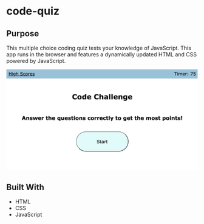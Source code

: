 # code-quiz

## Purpose
This multiple choice coding quiz tests your knowledge of JavaScript. This app runs in the browser and features a dynamically updated HTML and CSS powered by JavaScript. 

![Code Quiz](assets/start.png) 

## Built With
* HTML
* CSS
* JavaScript
